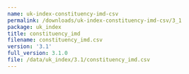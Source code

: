 ```yaml
---
name: uk-index-constituency-imd-csv
permalink: /downloads/uk-index-constituency-imd-csv/3_1
package: uk_index
title: constituency_imd
filename: constituency_imd.csv
version: '3.1'
full_version: 3.1.0
file: /data/uk_index/3.1/constituency_imd.csv
---
```

